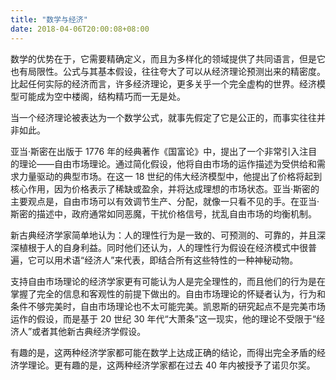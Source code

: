 ```yaml
---
title: "数学与经济"
date: 2018-04-06T20:00:08+08:00
---
```


数学的优势在于，它需要精确定义，而且为多样化的领域提供了共同语言，但是它也有局限性。公式与其基本假设，往往夸大了可以从经济理论预测出来的精密度。比起任何实际的经济而言，许多经济理论，更多关乎一个完全虚构的世界。经济模型可能成为空中楼阁，结构精巧而一无是处。

当一个经济理论被表达为一个数学公式，就事先假定了它是公正的，而事实往往并非如此。

亚当·斯密在出版于 1776 年的经典著作《国富论》中，提出了一个非常引入注目的理论——自由市场理论。通过简化假设，他将自由市场的运作描述为受供给和需求力量驱动的典型市场。在这一 18 世纪的伟大经济模型中，他提出了价格将起到核心作用，因为价格表示了稀缺或盈余，并将达成理想的市场状态。亚当·斯密的主要观点是，自由市场可以有效调节生产、分配，就像一只看不见的手。在亚当·斯密的描述中，政府通常如同恶魔，干扰价格信号，扰乱自由市场的均衡机制。

新古典经济学家简单地认为：人的理性行为是一致的、可预测的、可靠的，并且深深植根于人的自身利益。同时他们还认为，人的理性行为假设在经济模式中很普遍，它可以用术语“经济人”来代表，即结合所有这些特性的一种神秘动物。

支持自由市场理论的经济学家更有可能认为人是完全理性的，而且他们的行为是在掌握了完全的信息和客观性的前提下做出的。自由市场理论的怀疑者认为，行为和条件不够完美时，自由市场理论也不太可能完美。凯恩斯的研究起点不是完美市场运作的假设，而是基于 20 世纪 30 年代“大萧条”这一现实，他的理论不受限于“经济人”或者其他新古典经济学假设。

有趣的是，这两种经济学家都可能在数学上达成正确的结论，而得出完全矛盾的经济学理论。更有趣的是，这两种经济学家都在过去 40 年内被授予了诺贝尔奖。
